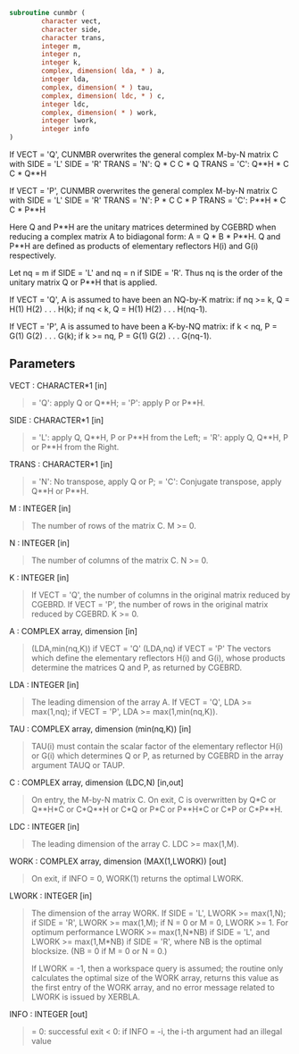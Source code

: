 ```fortran
subroutine cunmbr (
        character vect,
        character side,
        character trans,
        integer m,
        integer n,
        integer k,
        complex, dimension( lda, * ) a,
        integer lda,
        complex, dimension( * ) tau,
        complex, dimension( ldc, * ) c,
        integer ldc,
        complex, dimension( * ) work,
        integer lwork,
        integer info
)
```

If VECT = 'Q', CUNMBR overwrites the general complex M-by-N matrix C
with
SIDE = 'L'     SIDE = 'R'
TRANS = 'N':      Q \* C          C \* Q
TRANS = 'C':      Q\*\*H \* C       C \* Q\*\*H

If VECT = 'P', CUNMBR overwrites the general complex M-by-N matrix C
with
SIDE = 'L'     SIDE = 'R'
TRANS = 'N':      P \* C          C \* P
TRANS = 'C':      P\*\*H \* C       C \* P\*\*H

Here Q and P\*\*H are the unitary matrices determined by CGEBRD when
reducing a complex matrix A to bidiagonal form: A = Q \* B \* P\*\*H. Q
and P\*\*H are defined as products of elementary reflectors H(i) and
G(i) respectively.

Let nq = m if SIDE = 'L' and nq = n if SIDE = 'R'. Thus nq is the
order of the unitary matrix Q or P\*\*H that is applied.

If VECT = 'Q', A is assumed to have been an NQ-by-K matrix:
if nq >= k, Q = H(1) H(2) . . . H(k);
if nq < k, Q = H(1) H(2) . . . H(nq-1).

If VECT = 'P', A is assumed to have been a K-by-NQ matrix:
if k < nq, P = G(1) G(2) . . . G(k);
if k >= nq, P = G(1) G(2) . . . G(nq-1).

## Parameters
VECT : CHARACTER\*1 [in]
> = 'Q': apply Q or Q\*\*H;
> = 'P': apply P or P\*\*H.

SIDE : CHARACTER\*1 [in]
> = 'L': apply Q, Q\*\*H, P or P\*\*H from the Left;
> = 'R': apply Q, Q\*\*H, P or P\*\*H from the Right.

TRANS : CHARACTER\*1 [in]
> = 'N':  No transpose, apply Q or P;
> = 'C':  Conjugate transpose, apply Q\*\*H or P\*\*H.

M : INTEGER [in]
> The number of rows of the matrix C. M >= 0.

N : INTEGER [in]
> The number of columns of the matrix C. N >= 0.

K : INTEGER [in]
> If VECT = 'Q', the number of columns in the original
> matrix reduced by CGEBRD.
> If VECT = 'P', the number of rows in the original
> matrix reduced by CGEBRD.
> K >= 0.

A : COMPLEX array, dimension [in]
> (LDA,min(nq,K)) if VECT = 'Q'
> (LDA,nq)        if VECT = 'P'
> The vectors which define the elementary reflectors H(i) and
> G(i), whose products determine the matrices Q and P, as
> returned by CGEBRD.

LDA : INTEGER [in]
> The leading dimension of the array A.
> If VECT = 'Q', LDA >= max(1,nq);
> if VECT = 'P', LDA >= max(1,min(nq,K)).

TAU : COMPLEX array, dimension (min(nq,K)) [in]
> TAU(i) must contain the scalar factor of the elementary
> reflector H(i) or G(i) which determines Q or P, as returned
> by CGEBRD in the array argument TAUQ or TAUP.

C : COMPLEX array, dimension (LDC,N) [in,out]
> On entry, the M-by-N matrix C.
> On exit, C is overwritten by Q\*C or Q\*\*H\*C or C\*Q\*\*H or C\*Q
> or P\*C or P\*\*H\*C or C\*P or C\*P\*\*H.

LDC : INTEGER [in]
> The leading dimension of the array C. LDC >= max(1,M).

WORK : COMPLEX array, dimension (MAX(1,LWORK)) [out]
> On exit, if INFO = 0, WORK(1) returns the optimal LWORK.

LWORK : INTEGER [in]
> The dimension of the array WORK.
> If SIDE = 'L', LWORK >= max(1,N);
> if SIDE = 'R', LWORK >= max(1,M);
> if N = 0 or M = 0, LWORK >= 1.
> For optimum performance LWORK >= max(1,N\*NB) if SIDE = 'L',
> and LWORK >= max(1,M\*NB) if SIDE = 'R', where NB is the
> optimal blocksize. (NB = 0 if M = 0 or N = 0.)
> 
> If LWORK = -1, then a workspace query is assumed; the routine
> only calculates the optimal size of the WORK array, returns
> this value as the first entry of the WORK array, and no error
> message related to LWORK is issued by XERBLA.

INFO : INTEGER [out]
> = 0:  successful exit
> < 0:  if INFO = -i, the i-th argument had an illegal value
